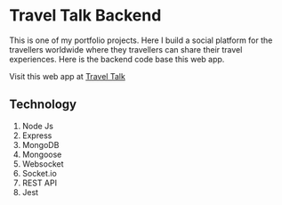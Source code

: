 # Travel Talk Backend

This is one of my portfolio projects. Here I build a social platform for the travellers worldwide where they travellers can share their travel experiences.
Here is the backend code base this web app.

Visit this web app at [Travel Talk](https://traveltalkcommunity.herokuapp.com/)

## Technology

  1. Node Js
  2. Express
  3. MongoDB
  4. Mongoose
  5. Websocket
  6. Socket.io
  7. REST API
  8. Jest
